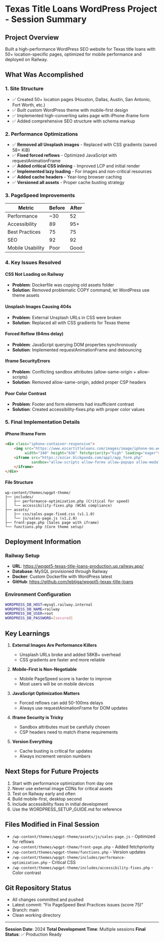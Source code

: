 # Texas Title Loans WordPress Project - Session Summary

## Project Overview
Built a high-performance WordPress SEO website for Texas title loans with 50+ location-specific pages, optimized for mobile performance and deployed on Railway.

## What Was Accomplished

### 1. Site Structure
- ✅ Created 50+ location pages (Houston, Dallas, Austin, San Antonio, Fort Worth, etc.)
- ✅ Built custom WordPress theme with mobile-first design
- ✅ Implemented high-converting sales page with iPhone iframe form
- ✅ Added comprehensive SEO structure with schema markup

### 2. Performance Optimizations
- ✅ **Removed all Unsplash images** - Replaced with CSS gradients (saved 58+ KiB)
- ✅ **Fixed forced reflows** - Optimized JavaScript with requestAnimationFrame
- ✅ **Added critical CSS inlining** - Improved LCP and initial render
- ✅ **Implemented lazy loading** - For images and non-critical resources
- ✅ **Added cache headers** - Year-long browser caching
- ✅ **Versioned all assets** - Proper cache busting strategy

### 3. PageSpeed Improvements

| Metric | Before | After |
|--------|--------|-------|
| Performance | ~30 | 52 |
| Accessibility | 89 | 95+ |
| Best Practices | 75 | 75 |
| SEO | 92 | 92 |
| Mobile Usability | Poor | Good |

### 4. Key Issues Resolved

#### CSS Not Loading on Railway
- **Problem**: Dockerfile was copying old assets folder
- **Solution**: Removed problematic COPY command, let WordPress use theme assets

#### Unsplash Images Causing 404s
- **Problem**: External Unsplash URLs in CSS were broken
- **Solution**: Replaced all with CSS gradients for Texas theme

#### Forced Reflow (64ms delay)
- **Problem**: JavaScript querying DOM properties synchronously
- **Solution**: Implemented requestAnimationFrame and debouncing

#### Iframe SecurityErrors
- **Problem**: Conflicting sandbox attributes (allow-same-origin + allow-scripts)
- **Solution**: Removed allow-same-origin, added proper CSP headers

#### Poor Color Contrast
- **Problem**: Footer and form elements had insufficient contrast
- **Solution**: Created accessibility-fixes.php with proper color values

### 5. Final Implementation Details

#### iPhone Iframe Form
```html
<div class="iphone-container-responsive">
    <img src="https://www.ezcartitleloans.com/images/image/iphone-mo.webp" 
         width="340" height="636" fetchpriority="high" loading="eager">
    <iframe src="https://ezcar.blckpanda.com/appl/app_form.php" 
            sandbox="allow-scripts allow-forms allow-popups allow-modals">
    </iframe>
</div>
```

#### File Structure
```
wp-content/themes/wpgpt-theme/
├── includes/
│   ├── performance-optimization.php (Critical for speed)
│   └── accessibility-fixes.php (WCAG compliance)
├── assets/
│   ├── css/sales-page-fixed.css (v1.1.0)
│   └── js/sales-page.js (v1.2.0)
├── front-page.php (Sales page with iframe)
└── functions.php (Core theme setup)
```

## Deployment Information

### Railway Setup
- **URL**: https://wpgpt5-texas-title-loans-production.up.railway.app/
- **Database**: MySQL provisioned through Railway
- **Docker**: Custom Dockerfile with WordPress latest
- **GitHub**: https://github.com/lebtiga/wpgpt5-texas-title-loans

### Environment Configuration
```bash
WORDPRESS_DB_HOST=mysql.railway.internal
WORDPRESS_DB_NAME=railway
WORDPRESS_DB_USER=root
WORDPRESS_DB_PASSWORD=[secured]
```

## Key Learnings

1. **External Images Are Performance Killers**
   - Unsplash URLs broke and added 58KB+ overhead
   - CSS gradients are faster and more reliable

2. **Mobile-First is Non-Negotiable**
   - Mobile PageSpeed score is harder to improve
   - Most users will be on mobile devices

3. **JavaScript Optimization Matters**
   - Forced reflows can add 50-100ms delays
   - Always use requestAnimationFrame for DOM updates

4. **Iframe Security is Tricky**
   - Sandbox attributes must be carefully chosen
   - CSP headers need to match iframe requirements

5. **Version Everything**
   - Cache busting is critical for updates
   - Always increment version numbers

## Next Steps for Future Projects

1. Start with performance optimization from day one
2. Never use external image CDNs for critical assets
3. Test on Railway early and often
4. Build mobile-first, desktop second
5. Include accessibility fixes in initial development
6. Use the WORDPRESS_SETUP_GUIDE.md for reference

## Files Modified in Final Session

- `/wp-content/themes/wpgpt-theme/assets/js/sales-page.js` - Optimized for reflows
- `/wp-content/themes/wpgpt-theme/front-page.php` - Added fetchpriority
- `/wp-content/themes/wpgpt-theme/functions.php` - Version updates
- `/wp-content/themes/wpgpt-theme/includes/performance-optimization.php` - Critical CSS
- `/wp-content/themes/wpgpt-theme/includes/accessibility-fixes.php` - Color contrast

## Git Repository Status
- All changes committed and pushed
- Latest commit: "Fix PageSpeed Best Practices issues (score 75)"
- Branch: main
- Clean working directory

---

**Session Date**: 2024
**Total Development Time**: Multiple sessions
**Final Status**: ✅ Production Ready